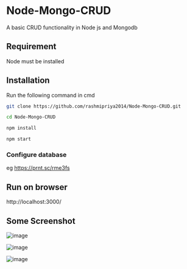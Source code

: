 # Node-Mongo-CRUD

A basic CRUD functionality in Node js and Mongodb

## Requirement

Node must be installed 


## Installation

Run the following command in cmd

```bash
git clone https://github.com/rashmipriya2014/Node-Mongo-CRUD.git

cd Node-Mongo-CRUD

npm install

npm start

```

### Configure database
eg https://prnt.sc/rme3fs 


## Run on browser
http://localhost:3000/

## Some Screenshot

![image](https://user-images.githubusercontent.com/36446909/77043065-c82ae080-69e2-11ea-88bc-ba93e89bc42f.png)

![image](https://user-images.githubusercontent.com/36446909/77043263-29eb4a80-69e3-11ea-9f1c-2cc8bcd493cc.png)

![image](https://user-images.githubusercontent.com/36446909/77043378-7040a980-69e3-11ea-8d69-a8ecadbd1272.png)

